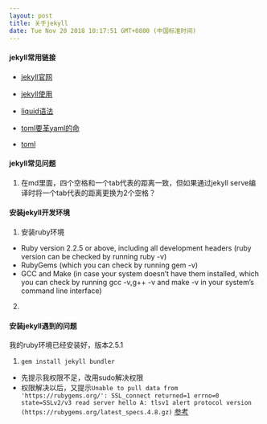 ```yaml
---
layout: post
title: 关于jekyll
date: Tue Nov 20 2018 10:17:51 GMT+0800 (中国标准时间)
---
```



#### jekyll常用链接
- [jekyll官网](https://jekyllrb.com/)
- [jekyll使用](http://gohom.win/2015/07/27/Jekyll-usage/)

- [liquid语法](https://shopify.github.io/liquid/)

- [toml要革yaml的命](https://segmentfault.com/a/1190000000477752)
- [toml](https://github.com/toml-lang/toml#user-content-example)


#### jekyll常见问题
1. 在md里面，四个空格和一个tab代表的距离一致，但如果通过jekyll serve编译时将一个tab代表的距离更换为2个空格？


#### 安装jekyll开发环境
1. 安装ruby环境
  - Ruby version 2.2.5 or above, including all development headers (ruby version can be checked by running ruby -v)
  - RubyGems (which you can check by running gem -v)
  - GCC and Make (in case your system doesn’t have them installed, which you can check by running gcc -v,g++ -v and make -v in your system’s command line interface)

2. 

#### 安装jekyll遇到的问题
我的ruby环境已经安装好，版本2.5.1
1. `gem install jekyll bundler`
  - 先提示我权限不足，改用sudo解决权限
  - 权限解决以后，又提示`Unable to pull data from 'https://rubygems.org/': SSL_connect returned=1 errno=0 state=SSLv2/v3 read server hello A: tlsv1 alert protocol version (https://rubygems.org/latest_specs.4.8.gz)`
[参考][SSL_connect_err_url]

[SSL_connect_err_url]:https://teamtreehouse.com/community/warning-unable-to-pull-data-from-httpsrubygemsorg









